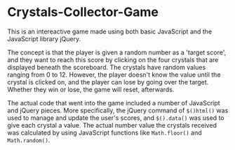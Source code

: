 # Crystals-Collector-Game

This is an intereactive game made using both basic JavaScript and the JavaScript library jQuery. 

The concept is that the player is given a random number as a 'target score', and they want to reach this score by clicking on the four crystals that are displayed beneath the scoreboard. The crystals have random values ranging from 0 to 12. However, the player doesn't know the value until the crystal is clicked on, and the player can lose by going over the target. Whether they win or lose, the game will reset, afterwards.

The actual code that went into the game included a number of JavaScript and jQuery pieces. More specifically, the jQuery command of `$()html()` was used to manage and update the user's scores, and `$().data()` was used to give each crystal a value. The actual number value the crystals received was calculated by using JavaScript functions like `Math.floor()` and `Math.random()`. 
